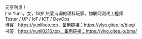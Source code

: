 元亨利贞！<br>
I'm Yunli，女，18岁
热爱诗词的理科玩家，物联网测试工程师<br>
Tester / UP / IoT / ICT / DevOps<br>
博客：https://yunlihub.top，备用链接：https://ylyo.gitee.io/blog/<br>
书签：https://yunli0216.top，备用链接：https://ylyo.gitee.io/bms/
